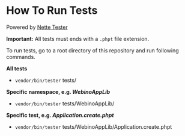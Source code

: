 # How To Run Tests

Powered by [Nette Tester](http://tester.nette.org/en/)

**Important:** All tests must ends with a `.phpt` file extension.

To run tests, go to a root directory of this repository and run following
commands.

**All tests**

- `vendor/bin/tester` tests/

**Specific namespace, e.g. *WebinoAppLib*** 

- `vendor/bin/tester` tests/WebinoAppLib/

**Specific test, e.g. *Application.create.phpt***

- `vendor/bin/tester` tests/WebinoAppLib/Application.create.phpt
